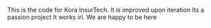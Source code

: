 This is the code for Kora InsurTech.
It is improved upon iteration
Its a passion project
It works irl.
We are happy to be here
